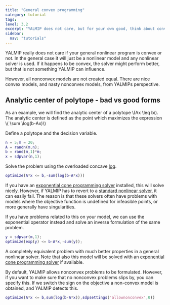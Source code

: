 ```yaml
---
title: "General convex programming"
category: tutorial
tags:
level: 3.2
excerpt: "YALMIP does not care, but for your own good, think about convexity and structure also in general nonlinear programs."
sidebar:
  nav: "tutorials"
---
```


YALMIP really does not care if your general nonlinear program is convex or not. In the general case it will just be a nonlinear model and any nonlinear solver is used. If it happens to be convex, the solver might perform better, but that is not something YALMIP can influence.

However, all nonconvex models are not created equal. There are nice convex models, and nasty nonconvex models, from YALMIPs perspective.

## Analytic center of polytope - bad vs good forms

As an example, we will find the analytic center of a polytope \\(Ax \leq b\\). The analytic center is defined as the point which maximizes the expression \\( \sum \log(b-Ax)\\)

Define a polytope and the decision variable.

````matlab
n = 5;m = 20;
A = randn(m,n);
b = rand(m,1)*m;
x = sdpvar(n,1);
````

Solve the problem using the overloaded concave [log](/command/log).

````matlab
optimize(A*x <= b,-sum(log(b-A*x)))
````

If you have an [exponential cone programming solver](/tags/#exponential-cone-programming-solver) installed, this will solve nicely. However, if YALMIP has to revert to a [standard nonlinear solver](/tags/#nonlinear-programming-solver), it can easily fail. The reason is that these solvers often have problems with models where the objective function is undefined for infeasible points, or more generally have singularities.

If you have problems related to this on your model, we can use the exponential operator instead and solve an inverse formulation of the same problem.

````matlab
y = sdpvar(m,1);
optimize(exp(y) <= b-A*x,-sum(y));
````

A completely equivalent problem with much better properties in a general nonlinear solver. Note that also this model will be solved with an [exponential cone programming solver](/tags/#exponential-cone-programming-solver) if available.


By default, YALMIP allows nonconvex problems to be formulated. However, if you want to make sure that no nonconvex problems slips by, you can specify this. If we switch the sign on the objective a non-convex model is obtained, and YALMIP detects this.

````matlab
optimize(A*x <= b,sum(log(b-A*x)),sdpsettings('allownonconvex',0))
````
